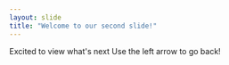```yaml
---
layout: slide
title: "Welcome to our second slide!"
---
```

Excited to view what's next 
Use the left arrow to go back!

